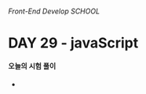 ###### Front-End Develop SCHOOL

# DAY 29 - javaScript

#### 오늘의 시험 풀이

- <script> 요소에 대한 설명 중 올바른 것은
 - 스크립트 해석 및 실행이 DOM이 완성되기 전에 처리 되므로 별도의 이벤트 감지를 통해 객체에 접근해야 한다.

- 변수 선언
 - 변수에 들어갈 수 있는 특수기호는 $, _ 뿐

- 문서 객체의 이벤트 속성(ex. onclick)에 초기 설정되어 있는 값
 - null 

- 전역(window) 함수
 - alert(), prompt(), confirm(), setTimeout()

- document.compatMode 값이 표준 모드일 경우 (compat: 호환)
 - CSS1Compat

- <html> 요소를 선택하는 방법
 - document.documentElement, document.body.parentNode, document.head.parentNode, document.firstChild.nextSibling (document.firstChild: doctype). 표준모드이므로.. 이것도 됨

- DOM API에서 지원하는 방법이 아닌 것
 - 유효성 검사 (Validation) : html5에서 지원, 지리 (Geolocation) : html5에서 지원(BOM)

#### 다음 중 객체가 아닌 것을 모두 고르세요.
- undefined, null 

- 크롬 개발자도구에서 properties 에서 확인 가능하다. 

```
body.default-theme.des-mat
HTMLBodyElement
HTMLElement
Element
Node
EventTarget
Object
```

- Object // 생성자, Constructor인 동시에 함수이다. Object야 말로 javaScript의 모든 것의 조상이다.
- Object가 가지고 있는 것 : ex) .toString() 
- 데이터유형 : number, string, boolean, array, function, object, math, date, RegExp, ... 이것들이 객체인가 확인해보자. 
- 위에 나열된 객체 생성자로부터 태어난 객체(인스턴스)를 통해 확인(검증)

- `!!'난 string'.toString;`  // true 즉, Object라고 나온 것 
 - !! : boolean으로 바꿔주어 명시적으로 알 수 있게 해준 것 

```
!![].toString
true
!!{}.toString
true
!!(100).toString // number는 바로하면 에러.. ()는 데이터를 wrapping하여 인식할 수 있게 해준다. 
true
!!function(){}.toString
true

!!null.toString
!!undefined.toString
!!(undefined).toString
VM411:1 Uncaught TypeError: Cannot read property 'toString' of null(…)
```

-

### DOM 

[선택] 현재 선택한 대상을 변수 el

id속성으로 대상(요소노드)을 선택 document.getElementById('id_name');
요소노드의 이름으로 대상(요소노드)을 선택 document.getElementsByTagName('tag_name');
class 속성으로 
특정 속성으로 

[탐색] 부모노드 el.parentNode
[탐색] 첫번째 자식노드 el.firstChild
[탐색] 마지막 자식노드 el.lastChild
[탐색] 이전 형제노드 el.previousSibling
[탐색] 다음 형제노드 el.nextSibling
[탐색] 자식노드들 el.childNodes

[탐색]은 하기 쉽지 않아 사용을 잘 하지 않았지만 jQuery는 탐색이 쉽게 해준다.

- 노드.children // 그 안의 요소만 가져옴. 빈칸은 textnode인데 가져오지 않으므로 편리하다. 

$0.children[0] // 첫번째자식요소 찾음
$0.children[$0.children.length -1] // 마지막 자식요소 찾음
$0 은 콘솔창에서 가리키는 요소 

- 노드.firstChild , childNodes[0] // 첫번째 자식노드 찾기 
- 노드.lastChild , 노드.childNodes[노드.childNodes.length - 1]
- 노드.nextSibling // 다음 형제노드 찾기
- 노드.previousSibling // 전 형제노드 찾기
- 노드.parentNode // 부모인 노드는 (거의) 요소이다.

##### 노드(node)의 유형/이름/값을 출력하는 방법

- 노드.nodeName // 요소의 이름을 대문자로 반환. 텍스트노드의 경우는 #text로 반환. 요소의 경우 DIV처럼 대문자로 반환
 - 노드.nodeName.toLowerCase(); 라고하면 소문자로 반환 
 - 노드.tagName도 쓸 수 있다. (예전방식)
- 노드.nodeType // 요소노드는 1, 텍스트노드 3, 주석노드 8
- 노드.nodeValue // 텍스트노드에만 접근 가능. 텍스트 노드의 실제 값 반환. 요소노드의 경우는 null 반환

##### 직접적인 요소를 선택할 수 있는 방법(Traversal Properties) : 중간에 Element라고 쓰면된다. <br> IE8이하는 안됨 => 크로스브라우징 helper function만들어 사용!

- 노드.firstElementChild // 첫 자식 요소 노드 찾기. 
- 노드.lastElementChild // 마지막 자식 요소 노드 찾기. 
- 노드.previousElementSibling
- 노드.nextElementSibling
- 노드.parentElement

##### DOM 접근방식

- id
- className (class는 예약어)
- title

```
<div id="parent" class="papa" data-con="true" role="tab" aria-hidden="false"> 일 때... 

var parent_el = document.getElementById('parent');
console.log('id:', parent_el.id); // 'parent' 출력
console.log('class:', parent_el.className);
console.log('title:', parent_el.title);
// title은 마우스 올렸을 때 나오는 문구. 필요할때 : a 링크를 클릭하면 새창이 뜬다.. 이럴 때처럼 예측이 가능하도록 해줄 때. --> 모바일에선 title은 적용 안되므로 접근성에 안좋을 수 있으니 조심~

// 예전방식은 위처럼 id, className, title만 되고 
// 아래처럼 role, data-*, aria-* 같은 속성은 안된다.
console.log('role:', parent_el.role); // undefiend
console.log('data-:', parent_el['data-con']); // undefiend

// 아래처럼 getAttribute로 해야한다.
console.log('role:', parent_el.getAttribute('role'));
console.log('data-con:', parent_el.getAttribute('data-con'));
console.log('aria-hidden:', parent_el.getAttribute('aria-hidden'));
```

- nodeName = tagName
- nodeType
- nodeValue // data
- hasChildNode() // 자식이 있으면 true, 자식이 없으면 false

```
var parent = document.getElementById('parent');
var parent_childs = parent.getElementsByTagName('div');

// 전역을 오염시키지 않는 방법. 이 또한 전역변수이지만..
// for문에 사용되는 변수이므로 한꺼번에 복사해도 되도록 
for(var child, i=0, j=parent_childs.length; i<j; i=i+1){
	child = parent_childs[i];
	if(!child.hasChildNodes()) {
		console.log(child);
	}
}
```

#### DOM Methods 메소드

- .getElementById('id')
- .getElementByTagName('element')
- .getElementByClassName('classname')
- .querySelector('css selector') // 막강!!! IE8이상. 원하는 대상 바로 선택. 첫번째 하나만 반환
- .querySelectorAll('css selector') // 막강!!! IE8이상. 원하는 대상 바로 선택. 전체 복수로 반환
 - .querySelector() === .querySelector()[0] 

##### 유사배열 

<https://developer.mozilla.org/en-US/docs/Web/API/NodeList>

#### node 만들기. 동적 생성!, 조작

- .createElement('element') // 실제 DOM에 붙는건 아니다.
- .createAttribute('attribute')  // 안씀
- .createTextNode('text') // 텍스트 노드 만들기

- 부모노드.appendChild(자식노드) // 부모의 꽁지쪽에 붙이기
 - 모달의 경우 이렇게 붙여서 aria로 연결시키고, role="dialog"라고 붙이면 리더기도 제대로 접근하게 된다.
 - 앞에 붙이는 건 없으니, 함수로 만들어서 붙이자. 헐~
- 목표노드.부모노드.insertBefore(insert삽입할노드, target목표노드) // 노드 ~ 앞에 삽입
- removeChild(node)
- replaceChild(alternate, target)
- cloneNode(boolean) // false가 기본값 ul이면 ul만 복제. true면 ul과 자식까지 복제
- innerHTML // 위의 것들을 손쉽게 해줌 


### 프로그래밍 사고
 
[쌤 자료 링크 바로가기](https://github.com/yamoo9/FDS/blob/master/References/00-coding.md)

이때 “수행되어져야 하는 명령”을 정의하기 위해서는 해결 과제(요구사항)를 명확히 이해한 후, 복잡함을 단순하게 분해(모듈화!)하고 자료를 정리하고 구분해야하며 순서에 맞게 행위를 배열해야 한다.

상태를 판단하는 시기와 판단하여야 하는 상태와 그 기준을 정의하여야 하며 이를 바탕으로 분해한 처리(Process)의 실행 여부를 결정한다. 예를 들어 장애물은 어떤 것(크기, 움직임…)인지 어떤 범위 내에 있는 것인지 명확히 수치화하여 정의해야 한다.

가장 유용한 대안은 사전에 정의된 문법(Syntax)을 사용하여 프로그램을 작성하면 그것을 컴퓨터가 이해할 수 있는 기계어로 변환하여 주는 일종의 번역기를 이용하는 것이다. 이 일종의 번역기를 컴파일러(compiler 이미번역된것을 브라우저가.. 속도 더 빠름)---Sass 혹은 인터프리터(interpreter 통역이필요)---javaScript 라고 한다.

자연어 문장은 프로그래밍 언어의 구문(Statement)에 해당한다. 구문은 변수와 값, 키워드, 연산자, 표현식, 주석으로 구성된다. 즉, 변수를 통해 값을 저장하고 참조하며 연산자로 값을 연산, 평가하고 조건문과 반복문에 의한 흐름제어로 데이터의 흐름을 제어하고 함수로 구문의 집합을 만들며 객체, 배열 등으로 자료를 구조화한다.

프로그래밍은 요구사항의 집합을 분석하여 적절한 자료구조와 함수의 집합으로 변환한 후 그 흐름을 제어하는 것이다.